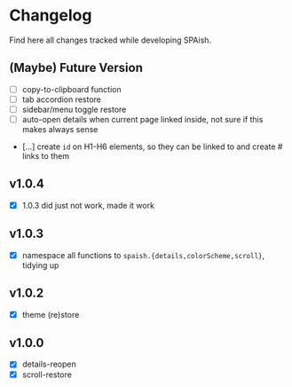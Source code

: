 # Changelog

Find here all changes tracked while developing SPAish.

## (Maybe) Future Version

- [ ] copy-to-clipboard function
- [ ] tab accordion restore
- [ ] sidebar/menu toggle restore
- [ ] auto-open details when current page linked inside, not sure if this makes always sense
- [...] create `id` on H1-H6 elements, so they can be linked to and create # links to them

## v1.0.4

- [x] 1.0.3 did just not work, made it work

## v1.0.3

- [x] namespace all functions to `spaish.{details,colorScheme,scroll}`, tidying up

## v1.0.2

- [x] theme (re)store

## v1.0.0

- [x] details-reopen
- [x] scroll-restore
